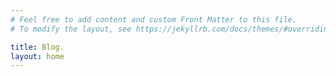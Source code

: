 ```yaml
---
# Feel free to add content and custom Front Matter to this file.
# To modify the layout, see https://jekyllrb.com/docs/themes/#overriding-theme-defaults

title: Blog.
layout: home
---
```

